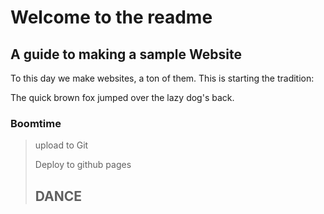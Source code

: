 Welcome to the readme
====================

A guide to making a sample Website
---------------------

To this day we make websites, a ton of them. This is starting the tradition:

The quick brown fox jumped over the lazy
dog's back.

### Boomtime

> upload to Git
>
> Deploy to github pages
>
> ## DANCE
